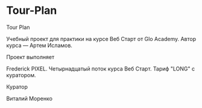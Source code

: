# Tour-Plan

Tour Plan

Учебный проект для практики на курсе Веб Старт от Glo Academy. Автор курса — Артем Исламов.

Проект выполняет

Frederick PIXEL. Четырнадцатый поток курса Веб Старт. Тариф "LONG" с куратором.

Куратор

Виталий Моренко